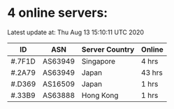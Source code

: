 # 4 online servers:

Latest update at: Thu Aug 13 15:10:11 UTC 2020

| ID | ASN | Server Country | Online |
| -- | --- | -------------- | ------ |
| #.7F1D | AS63949 | Singapore | 4 hrs |
| #.2A79 | AS63949 | Japan | 43 hrs |
| #.D369 | AS16509 | Japan | 1 hrs |
| #.33B9 | AS63888 | Hong Kong | 1 hrs |


